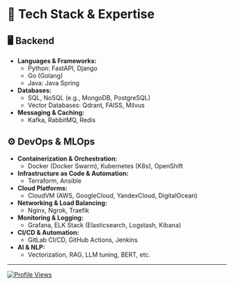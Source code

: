 # 🚀 Tech Stack & Expertise

## 🖥️ Backend
- **Languages & Frameworks:**  
  - Python: FastAPI, Django  
  - Go (Golang)  
  - Java: Java Spring  
- **Databases:**  
  - SQL, NoSQL (e.g., MongoDB, PostgreSQL)  
  - Vector Databases: Qdrant, FAISS, Milvus  
- **Messaging & Caching:**  
  - Kafka, RabbitMQ, Redis  

## ⚙️ DevOps & MLOps
- **Containerization & Orchestration:**  
  - Docker (Docker Swarm), Kubernetes (K8s), OpenShift  
- **Infrastructure as Code & Automation:**  
  - Terraform, Ansible  
- **Cloud Platforms:**  
  - CloudVM (AWS, GoogleCloud, YandexCloud, DigitalOcean)  
- **Networking & Load Balancing:**  
  - Nginx, Ngrok, Traefik  
- **Monitoring & Logging:**  
  - Grafana, ELK Stack (Elasticsearch, Logstash, Kibana)  
- **CI/CD & Automation:**  
  - GitLab CI/CD, GitHub Actions, Jenkins  
- **AI & NLP:**  
  - Vectorization, RAG, LLM tuning, BERT, etc.  

---
[![Profile Views](https://komarev.com/ghpvc/?username=yiromo&color=blueviolet)](https://github.com/yiromo)

